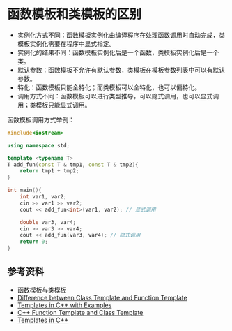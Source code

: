 # 函数模板和类模板的区别

- 实例化方式不同：函数模板实例化由编译程序在处理函数调用时自动完成，类模板实例化需要在程序中显式指定。
- 实例化的结果不同：函数模板实例化后是一个函数，类模板实例化后是一个类。
- 默认参数：函数模板不允许有默认参数，类模板在模板参数列表中可以有默认参数。
- 特化：函数模板只能全特化；而类模板可以全特化，也可以偏特化。
- 调用方式不同：函数模板可以进行类型推导，可以隐式调用，也可以显式调用；类模板只能显式调用。

函数模板调用方式举例：

```cpp
#include<iostream>

using namespace std;

template <typename T>
T add_fun(const T & tmp1, const T & tmp2){
    return tmp1 + tmp2;
}

int main(){
    int var1, var2;
    cin >> var1 >> var2;
    cout << add_fun<int>(var1, var2); // 显式调用

    double var3, var4;
    cin >> var3 >> var4;
    cout << add_fun(var3, var4); // 隐式调用
    return 0;
}
```

## 参考资料

- [函数模板与类模板](https://zhuanlan.zhihu.com/p/381299879)
- [Difference between Class Template and Function Template](https://stackoverflow.com/questions/14040329/difference-between-class-template-and-function-template)
- [Templates in C++ with Examples](https://www.geeksforgeeks.org/templates-cpp/)
- [C++ Function Template and Class Template](https://programmer.group/c-function-template-and-class-template.html)
- [Templates in C++](https://www.mygreatlearning.com/blog/templates-in-cpp/)
